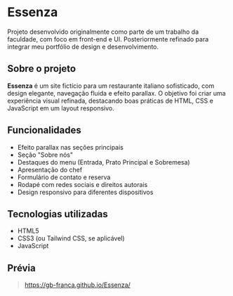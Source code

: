 # Essenza

Projeto desenvolvido originalmente como parte de um trabalho da faculdade, com foco em front-end e UI. Posteriormente refinado para integrar meu portfólio de design e desenvolvimento.

## Sobre o projeto

**Essenza** é um site fictício para um restaurante italiano sofisticado, com design elegante, navegação fluida e efeito parallax. O objetivo foi criar uma experiência visual refinada, destacando boas práticas de HTML, CSS e JavaScript em um layout responsivo.

## Funcionalidades

- Efeito parallax nas seções principais
- Seção "Sobre nós"
- Destaques do menu (Entrada, Prato Principal e Sobremesa)
- Apresentação do chef
- Formulário de contato e reserva
- Rodapé com redes sociais e direitos autorais
- Design responsivo para diferentes dispositivos

## Tecnologias utilizadas

- HTML5  
- CSS3 (ou Tailwind CSS, se aplicável)  
- JavaScript

## Prévia

> https://gb-franca.github.io/Essenza/



